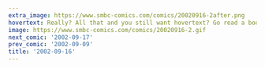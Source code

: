 ```yaml
---
extra_image: https://www.smbc-comics.com/comics/20020916-2after.png
hovertext: Really? All that and you still want hovertext? Go read a book.
image: https://www.smbc-comics.com/comics/20020916-2.gif
next_comic: '2002-09-17'
prev_comic: '2002-09-09'
title: '2002-09-16'
---
```


